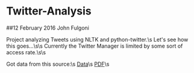 # Twitter-Analysis

##12 February 2016 John Fulgoni

Project analyzing Tweets using NLTK and python-twitter.\s
Let's see how this goes...\s\s
Currently the Twitter Manager is limited by some sort of access rate.\s\s

Got data from this source:\s
[Data](https://archive.org/details/twitter_cikm_2010)\s
[PDF](https://ia800501.us.archive.org/32/items/twitter_cikm_2010/twitter_cikm_2010.pdf)\s